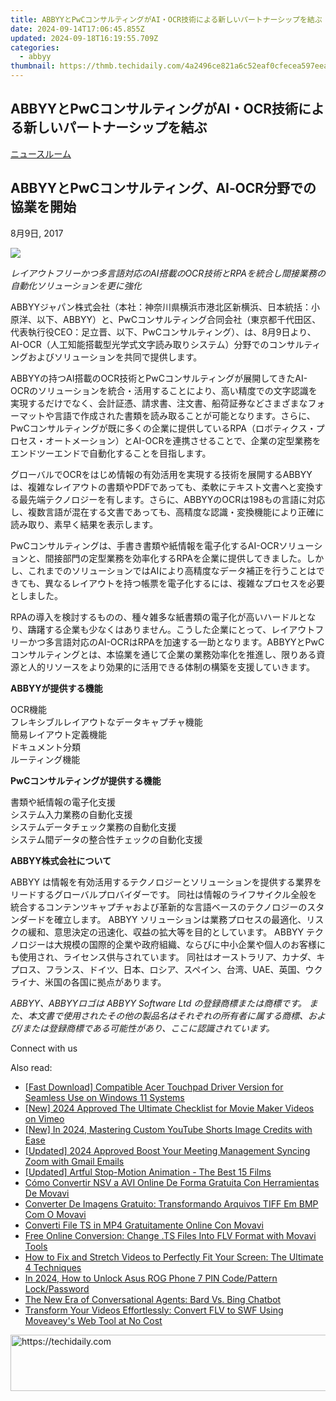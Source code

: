 ```yaml
---
title: ABBYYとPwCコンサルティングがAI・OCR技術による新しいパートナーシップを結ぶ
date: 2024-09-14T17:06:45.855Z
updated: 2024-09-18T16:19:55.709Z
categories:
  - abbyy
thumbnail: https://thmb.techidaily.com/4a2496ce821a6c52eaf0cfecea597eea88a88766153a92e1f9e8401a4428c9fb.jpg
---
```


## ABBYYとPwCコンサルティングがAI・OCR技術による新しいパートナーシップを結ぶ

[ニュースルーム](https://tools.techidaily.com/abbyy/products/)

## ABBYYとPwCコンサルティング、AI‐OCR分野での協業を開始

8月9日, 2017

![](https://content.abbyy.com/-/media/project/abbyy/abbyy/branchtemplates/shutterstock_1272462163_1296-x-729.jpg?h=729&iar=0&w=1296)

_レイアウトフリーかつ多言語対応のAI搭載のOCR技術とRPAを統合し間接業務の自動化ソリューションを更に強化_

ABBYYジャパン株式会社（本社：神奈川県横浜市港北区新横浜、日本統括：小原洋、以下、ABBYY）と、PwCコンサルティング合同会社（東京都千代田区、代表執行役CEO：足立晋、以下、PwCコンサルティング）、は、8月9日より、AI-OCR（人工知能搭載型光学式文字読み取りシステム）分野でのコンサルティングおよびソリューションを共同で提供します。

ABBYYの持つAI搭載のOCR技術とPwCコンサルティングが展開してきたAI-OCRのソリューションを統合・活用することにより、高い精度での文字認識を実現するだけでなく、会計証憑、請求書、注文書、船荷証券などさまざまなフォーマットや言語で作成された書類を読み取ることが可能となります。さらに、PwCコンサルティングが既に多くの企業に提供しているRPA（ロボティクス・プロセス・オートメーション）とAI-OCRを連携させることで、企業の定型業務をエンドツーエンドで自動化することを目指します。

グローバルでOCRをはじめ情報の有効活用を実現する技術を展開するABBYYは、複雑なレイアウトの書類やPDFであっても、柔軟にテキスト文書へと変換する最先端テクノロジーを有します。さらに、ABBYYのOCRは198もの言語に対応し、複数言語が混在する文書であっても、高精度な認識・変換機能により正確に読み取り、素早く結果を表示します。

PwCコンサルティングは、手書き書類や紙情報を電子化するAI-OCRソリューションと、間接部門の定型業務を効率化するRPAを企業に提供してきました。しかし、これまでのソリューションではAIにより高精度なデータ補正を行うことはできても、異なるレイアウトを持つ帳票を電子化するには、複雑なプロセスを必要としました。

RPAの導入を検討するものの、種々雑多な紙書類の電子化が高いハードルとなり、躊躇する企業も少なくはありません。こうした企業にとって、レイアウトフリーかつ多言語対応のAI-OCRはRPAを加速する一助となります。ABBYYとPwCコンサルティングとは、本協業を通じて企業の業務効率化を推進し、限りある資源と人的リソースをより効果的に活用できる体制の構築を支援していきます。

**ABBYYが提供する機能**

OCR機能  
フレキシブルレイアウトなデータキャプチャ機能  
簡易レイアウト定義機能  
ドキュメント分類  
ルーティング機能

**PwCコンサルティングが提供する機能**

書類や紙情報の電子化支援  
システム入力業務の自動化支援  
システムデータチェック業務の自動化支援  
システム間データの整合性チェックの自動化支援

**ABBYY株式会社について** 

ABBYY は情報を有効活用するテクノロジーとソリューションを提供する業界をリードするグローバルプロバイダーです。 同社は情報のライフサイクル全般を統合するコンテンツキャプチャおよび革新的な言語ベースのテクノロジーのスタンダードを確立します。 ABBYY ソリューションは業務プロセスの最適化、リスクの緩和、意思決定の迅速化、収益の拡大等を目的としています。 ABBYY テクノロジーは大規模の国際的企業や政府組織、ならびに中小企業や個人のお客様にも使用され、ライセンス供与されています。 同社はオーストラリア、カナダ、キプロス、フランス、ドイツ、日本、ロシア、スペイン、台湾、UAE、英国、ウクライナ、米国の各国に拠点があります。

_ABBYY、ABBYYロゴは ABBYY Software Ltd の登録商標または商標です。 また、本文書で使用されたその他の製品名はそれぞれの所有者に属する商標、および/または登録商標である可能性があり、ここに認識されています。_

Connect with us

<ins class="adsbygoogle"
     style="display:block"
     data-ad-format="autorelaxed"
     data-ad-client="ca-pub-7571918770474297"
     data-ad-slot="1223367746"></ins>

<ins class="adsbygoogle"
     style="display:block"
     data-ad-client="ca-pub-7571918770474297"
     data-ad-slot="8358498916"
     data-ad-format="auto"
     data-full-width-responsive="true"></ins>

<span class="atpl-alsoreadstyle">Also read:</span>
<div><ul>
<li><a href="https://win-amazing.techidaily.com/fast-download-compatible-acer-touchpad-driver-version-for-seamless-use-on-windows-11-systems/"><u>[Fast Download] Compatible Acer Touchpad Driver Version for Seamless Use on Windows 11 Systems</u></a></li>
<li><a href="https://vimeo-videos.techidaily.com/new-2024-approved-the-ultimate-checklist-for-movie-maker-videos-on-vimeo/"><u>[New] 2024 Approved The Ultimate Checklist for Movie Maker Videos on Vimeo</u></a></li>
<li><a href="https://youtube-tips.techidaily.com/n-2024-mastering-custom-youtube-shorts-image-credits-with-ease/"><u>[New] In 2024, Mastering Custom YouTube Shorts Image Credits with Ease</u></a></li>
<li><a href="https://fox-info.techidaily.com/updated-2024-approved-boost-your-meeting-management-syncing-zoom-with-gmail-emails/"><u>[Updated] 2024 Approved Boost Your Meeting Management Syncing Zoom with Gmail Emails</u></a></li>
<li><a href="https://extra-tips.techidaily.com/updated-artful-stop-motion-animation-the-best-15-films/"><u>[Updated] Artful Stop-Motion Animation - The Best 15 Films</u></a></li>
<li><a href="https://solve-marvelous.techidaily.com/como-convertir-nsv-a-avi-online-de-forma-gratuita-con-herramientas-de-movavi/"><u>Cómo Convertir NSV a AVI Online De Forma Gratuita Con Herramientas De Movavi</u></a></li>
<li><a href="https://solve-marvelous.techidaily.com/converter-de-imagens-gratuito-transformando-arquivos-tiff-em-bmp-com-o-movavi/"><u>Converter De Imagens Gratuito: Transformando Arquivos TIFF Em BMP Com O Movavi</u></a></li>
<li><a href="https://solve-marvelous.techidaily.com/converti-file-ts-in-mp4-gratuitamente-online-con-movavi/"><u>Converti File TS in MP4 Gratuitamente Online Con Movavi</u></a></li>
<li><a href="https://solve-marvelous.techidaily.com/free-online-conversion-change-ts-files-into-flv-format-with-movavi-tools/"><u>Free Online Conversion: Change .TS Files Into FLV Format with Movavi Tools</u></a></li>
<li><a href="https://solve-marvelous.techidaily.com/how-to-fix-and-stretch-videos-to-perfectly-fit-your-screen-the-ultimate-4-techniques/"><u>How to Fix and Stretch Videos to Perfectly Fit Your Screen: The Ultimate 4 Techniques</u></a></li>
<li><a href="https://android-unlock.techidaily.com/in-2024-how-to-unlock-asus-rog-phone-7-pin-codepattern-lockpassword-by-drfone-android/"><u>In 2024, How to Unlock Asus ROG Phone 7 PIN Code/Pattern Lock/Password</u></a></li>
<li><a href="https://tech-savvy.techidaily.com/the-new-era-of-conversational-agents-bard-vs-bing-chatbot/"><u>The New Era of Conversational Agents: Bard Vs. Bing Chatbot</u></a></li>
<li><a href="https://win11-tips.techidaily.com/transform-your-videos-effortlessly-convert-flv-to-swf-using-moveaveys-web-tool-at-no-cost/"><u>Transform Your Videos Effortlessly: Convert FLV to SWF Using Moveavey's Web Tool at No Cost</u></a></li>
</ul></div>

<!-- affiliate ads begin -->
<a href="https://appsumo.8odi.net/c/5597632/2144278/7443" target="_top" id="2144278">
  <img src="//a.impactradius-go.com/display-ad/7443-2144278" border="0" alt="https://techidaily.com" width="728" height="90"/>
</a>
<img height="0" width="0" src="https://appsumo.8odi.net/i/5597632/2144278/7443" style="position:absolute;visibility:hidden;" border="0" />
<!-- affiliate ads end -->

